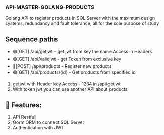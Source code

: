 ### API-MASTER-GOLANG-PRODUCTS
Golang API to register products in SQL Server with the maximum design systems, redundancy and fault tolerance, all for the sole purpose of study


## Sequence paths
- 🟢[GET] /api/getjwt - get jwt from key the name Access in Headers
- 🟢[GET] /api/validjwt - get Token from exclusive key 
- 🔴[POST] /api/products - Register new products
- 🟢[GET] /api/products/{id} - Get products from specified id 

1. getjwt with Header key Access - 1234 in /api/getjwt
2. With token jwt you can use another API about products

## 📜 Features:

1. API Restfull 
2. Gorm ORM to connect SQL Server
3. Authentication with JWT